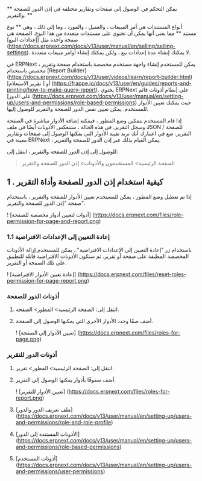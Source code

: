 ** يمكن التحكم في الوصول إلى صفحات وتقارير مختلفة في إذن الدور للصفحة والتقرير. **

أنواع المستندات هي أمر المبيعات ، والعميل ، والمورد ، وما إلى ذلك ، وهي ** نوع مستند ** مما يعني أنها يمكن أن تحتوي على مستندات متعددة من هذا النوع. الصفحة هي صفحة واحدة مثل [إعدادات البيع] (https://docs.erpnext.com/docs/v13/user/manual/en/selling/selling-settings). لا يمكنك إنشاء عدة إعدادات بيع ، ولكن يمكنك إنشاء أوامر مبيعات متعددة.

في ERPNext ، يمكن للمستخدم إنشاء واجهة مستخدم مخصصة باستخدام صفحة وتقرير مخصص باستخدام [Report Builder] (https://docs.erpnext.com/docs/v13/user/videos/learn/report-builder.html) أو [ تقرير الاستعلام] (https://frappe.io/docs/v13/user/en/guides/reports-and-printing/how-to-make-query-report). يحتوي ERPNext على [نظام أذونات قائم على الدور] (https://docs.erpnext.com/docs/v13/user/manual/en/setting-up/users-and-permissions/role-based-permissions) حيث يمكنك تعيين الأدوار للمستخدم. يمكن تعيين نفس الدور للصفحة والتقرير للوصول إليها.

إذا قام المستخدم بتمكين وضع المطور ، فيمكنه إضافة الأدوار مباشرة في الصفحة وسجل التقرير. في هذه الحالة ، ستنعكس الأذونات أيضًا في ملف JSON للصفحة / التقرير. ضع في اعتبارك أنك تريد تقييد الأدوار التي يمكنها الوصول إلى صفحات وتقارير معينة في ERPNext ، يمكن القيام بذلك عبر إذن الدور للصفحة والتقرير.

للوصول إلى إذن الدور للصفحة والتقرير ، انتقل إلى:

> الصفحة الرئيسية> المستخدمون والأذونات> إذن الدور للصفحة والتقرير

## 1 \. كيفية استخدام إذن الدور للصفحة وأداة التقرير

إذا تم تعطيل وضع المطور ، يمكن للمستخدم تعيين الأدوار للصفحة والتقرير ، باستخدام صفحة "إذن الدور للصفحة والتقرير".

! [أدوات لتعيين أدوار مخصصة للصفحة] (https://docs.erpnext.com/files/role-permission-for-page-and-report.png)

### 1.1 إعادة التعيين إلى الإعدادات الافتراضية

باستخدام زر "إعادة التعيين إلى الإعدادات الافتراضية" ، يمكن للمستخدم إزالة الأذونات المخصصة المطبقة على صفحة أو تقرير. ثم ستكون الأذونات الافتراضية قابلة للتطبيق على تلك الصفحة أو التقرير.

! [إعادة تعيين الأدوار الافتراضية] (https://docs.erpnext.com/files/reset-roles-permission-for-page-report.png)

### أذونات الدور للصفحة

1. انتقل إلى: الصفحة الرئيسية> المطور> الصفحة.
2. أضف صفًا وحدد الأدوار الأخرى التي يمكنها الوصول إلى الصفحة.
    
    ! [تعيين الأدوار إلى الصفحة] (https://docs.erpnext.com/files/roles-for-page.png)
    

### أذونات الدور للتقرير

1. انتقل إلى: الصفحة الرئيسية> المطور> تقرير.
2. أضف صفوفًا بأدوار يمكنها الوصول إلى التقرير.
    
    ! [تعيين الأدوار للتقرير] (https://docs.erpnext.com/files/roles-for-report.png)
    

1. [ملف تعريف الدور والدور] (https://docs.erpnext.com/docs/v13/user/manual/en/setting-up/users-and-permissions/role-and-role-profile)
2. [الأذونات المستندة إلى الدور] (https://docs.erpnext.com/docs/v13/user/manual/en/setting-up/users-and-permissions/role-based-permissions)
3. [أذونات المستخدم] (https://docs.erpnext.com/docs/v13/user/manual/en/setting-up/users-and-permissions/user-permissions)